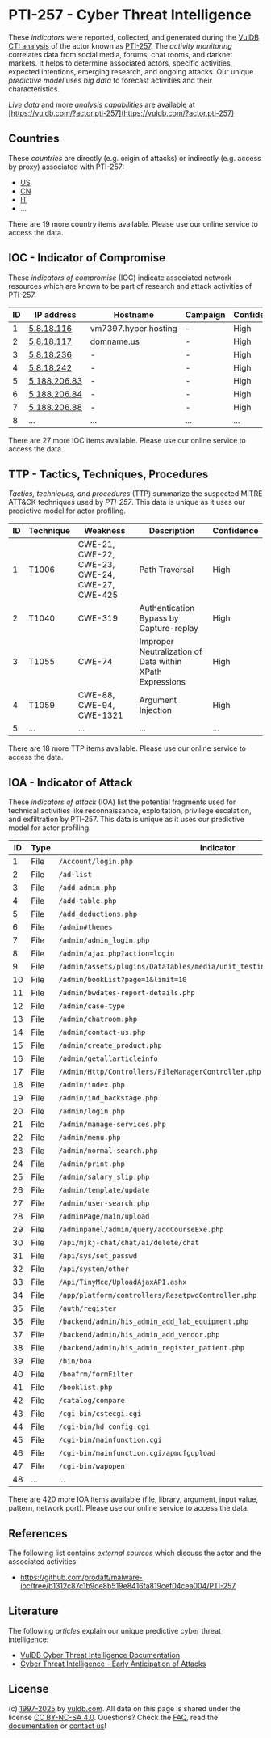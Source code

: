 # PTI-257 - Cyber Threat Intelligence

These _indicators_ were reported, collected, and generated during the [VulDB CTI analysis](https://vuldb.com/?kb.cti) of the actor known as [PTI-257](https://vuldb.com/?actor.pti-257). The _activity monitoring_ correlates data from social media, forums, chat rooms, and darknet markets. It helps to determine associated actors, specific activities, expected intentions, emerging research, and ongoing attacks. Our unique _predictive model_ uses _big data_ to forecast activities and their characteristics.

_Live data_ and more _analysis capabilities_ are available at [https://vuldb.com/?actor.pti-257](https://vuldb.com/?actor.pti-257)

## Countries

These _countries_ are directly (e.g. origin of attacks) or indirectly (e.g. access by proxy) associated with PTI-257:

* [US](https://vuldb.com/?country.us)
* [CN](https://vuldb.com/?country.cn)
* [IT](https://vuldb.com/?country.it)
* ...

There are 19 more country items available. Please use our online service to access the data.

## IOC - Indicator of Compromise

These _indicators of compromise_ (IOC) indicate associated network resources which are known to be part of research and attack activities of PTI-257.

ID | IP address | Hostname | Campaign | Confidence
-- | ---------- | -------- | -------- | ----------
1 | [5.8.18.116](https://vuldb.com/?ip.5.8.18.116) | vm7397.hyper.hosting | - | High
2 | [5.8.18.117](https://vuldb.com/?ip.5.8.18.117) | domname.us | - | High
3 | [5.8.18.236](https://vuldb.com/?ip.5.8.18.236) | - | - | High
4 | [5.8.18.242](https://vuldb.com/?ip.5.8.18.242) | - | - | High
5 | [5.188.206.83](https://vuldb.com/?ip.5.188.206.83) | - | - | High
6 | [5.188.206.84](https://vuldb.com/?ip.5.188.206.84) | - | - | High
7 | [5.188.206.88](https://vuldb.com/?ip.5.188.206.88) | - | - | High
8 | ... | ... | ... | ...

There are 27 more IOC items available. Please use our online service to access the data.

## TTP - Tactics, Techniques, Procedures

_Tactics, techniques, and procedures_ (TTP) summarize the suspected MITRE ATT&CK techniques used by _PTI-257_. This data is unique as it uses our predictive model for actor profiling.

ID | Technique | Weakness | Description | Confidence
-- | --------- | -------- | ----------- | ----------
1 | T1006 | CWE-21, CWE-22, CWE-23, CWE-24, CWE-27, CWE-425 | Path Traversal | High
2 | T1040 | CWE-319 | Authentication Bypass by Capture-replay | High
3 | T1055 | CWE-74 | Improper Neutralization of Data within XPath Expressions | High
4 | T1059 | CWE-88, CWE-94, CWE-1321 | Argument Injection | High
5 | ... | ... | ... | ...

There are 18 more TTP items available. Please use our online service to access the data.

## IOA - Indicator of Attack

These _indicators of attack_ (IOA) list the potential fragments used for technical activities like reconnaissance, exploitation, privilege escalation, and exfiltration by PTI-257. This data is unique as it uses our predictive model for actor profiling.

ID | Type | Indicator | Confidence
-- | ---- | --------- | ----------
1 | File | `/Account/login.php` | High
2 | File | `/ad-list` | Medium
3 | File | `/add-admin.php` | High
4 | File | `/add-table.php` | High
5 | File | `/add_deductions.php` | High
6 | File | `/admin#themes` | High
7 | File | `/admin/admin_login.php` | High
8 | File | `/admin/ajax.php?action=login` | High
9 | File | `/admin/assets/plugins/DataTables/media/unit_testing/templates/empty_table.php` | High
10 | File | `/admin/bookList?page=1&limit=10` | High
11 | File | `/admin/bwdates-report-details.php` | High
12 | File | `/admin/case-type` | High
13 | File | `/admin/chatroom.php` | High
14 | File | `/admin/contact-us.php` | High
15 | File | `/admin/create_product.php` | High
16 | File | `/admin/getallarticleinfo` | High
17 | File | `/Admin/Http/Controllers/FileManagerController.php` | High
18 | File | `/admin/index.php` | High
19 | File | `/admin/ind_backstage.php` | High
20 | File | `/admin/login.php` | High
21 | File | `/admin/manage-services.php` | High
22 | File | `/admin/menu.php` | High
23 | File | `/admin/normal-search.php` | High
24 | File | `/admin/print.php` | High
25 | File | `/admin/salary_slip.php` | High
26 | File | `/admin/template/update` | High
27 | File | `/admin/user-search.php` | High
28 | File | `/adminPage/main/upload` | High
29 | File | `/adminpanel/admin/query/addCourseExe.php` | High
30 | File | `/api/mjkj-chat/chat/ai/delete/chat` | High
31 | File | `/api/sys/set_passwd` | High
32 | File | `/api/system/other` | High
33 | File | `/Api/TinyMce/UploadAjaxAPI.ashx` | High
34 | File | `/app/platform/controllers/ResetpwdController.php` | High
35 | File | `/auth/register` | High
36 | File | `/backend/admin/his_admin_add_lab_equipment.php` | High
37 | File | `/backend/admin/his_admin_add_vendor.php` | High
38 | File | `/backend/admin/his_admin_register_patient.php` | High
39 | File | `/bin/boa` | Medium
40 | File | `/boafrm/formFilter` | High
41 | File | `/booklist.php` | High
42 | File | `/catalog/compare` | High
43 | File | `/cgi-bin/cstecgi.cgi` | High
44 | File | `/cgi-bin/hd_config.cgi` | High
45 | File | `/cgi-bin/mainfunction.cgi` | High
46 | File | `/cgi-bin/mainfunction.cgi/apmcfgupload` | High
47 | File | `/cgi-bin/wapopen` | High
48 | ... | ... | ...

There are 420 more IOA items available (file, library, argument, input value, pattern, network port). Please use our online service to access the data.

## References

The following list contains _external sources_ which discuss the actor and the associated activities:

* https://github.com/prodaft/malware-ioc/tree/b1312c87c1b9de8b519e8416fa819cef04cea004/PTI-257

## Literature

The following _articles_ explain our unique predictive cyber threat intelligence:

* [VulDB Cyber Threat Intelligence Documentation](https://vuldb.com/?kb.cti)
* [Cyber Threat Intelligence - Early Anticipation of Attacks](https://www.scip.ch/en/?labs.20201022)

## License

(c) [1997-2025](https://vuldb.com/?kb.changelog) by [vuldb.com](https://vuldb.com/?kb.about). All data on this page is shared under the license [CC BY-NC-SA 4.0](https://creativecommons.org/licenses/by-nc-sa/4.0/). Questions? Check the [FAQ](https://vuldb.com/?kb.faq), read the [documentation](https://vuldb.com/?kb) or [contact us](https://vuldb.com/?contact)!

